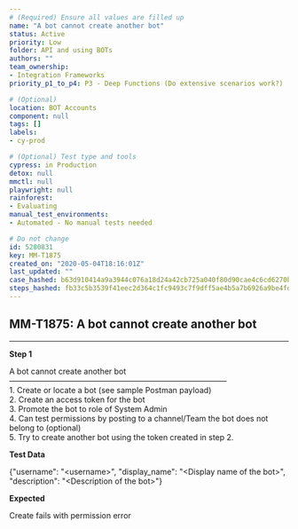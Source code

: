 ```yaml
---
# (Required) Ensure all values are filled up
name: "A bot cannot create another bot"
status: Active
priority: Low
folder: API and using BOTs
authors: ""
team_ownership: 
- Integration Frameworks
priority_p1_to_p4: P3 - Deep Functions (Do extensive scenarios work?)

# (Optional)
location: BOT Accounts
component: null
tags: []
labels: 
- cy-prod

# (Optional) Test type and tools
cypress: in Production
detox: null
mmctl: null
playwright: null
rainforest: 
- Evaluating
manual_test_environments: 
- Automated - No manual tests needed

# Do not change
id: 5280831
key: MM-T1875
created_on: "2020-05-04T18:16:01Z"
last_updated: ""
case_hashed: b63d910414a9a3944c076a18d24a42cb725a040f80d90cae4c6cd6270b28c723ece04d73c062c683f6ee5e3890e9f53a
steps_hashed: fb33c5b3539f41eec2d364c1fc9493c7f9dff5ae4b5a7b6926a9be4fde830169645fc5c27862da6f9fdb9fa0ced50c05
---
```


<!-- (Auto-generated) Based on frontmatter's "key" and "name" -->

## MM-T1875: A bot cannot create another bot

---

**Step 1**

A bot cannot create another bot\
————————————————————————————\
1\. Create or locate a bot (see sample Postman payload)\
2\. Create an access token for the bot\
3\. Promote the bot to role of System Admin\
4\. Can test permissions by posting to a channel/Team the bot does not belong to (optional)\
5\. Try to create another bot using the token created in step 2.

**Test Data**

{"username": "\<username>", "display\_name": "\<Display name of the bot>", "description": "\<Description of the bot>"}

**Expected**

Create fails with permission error
